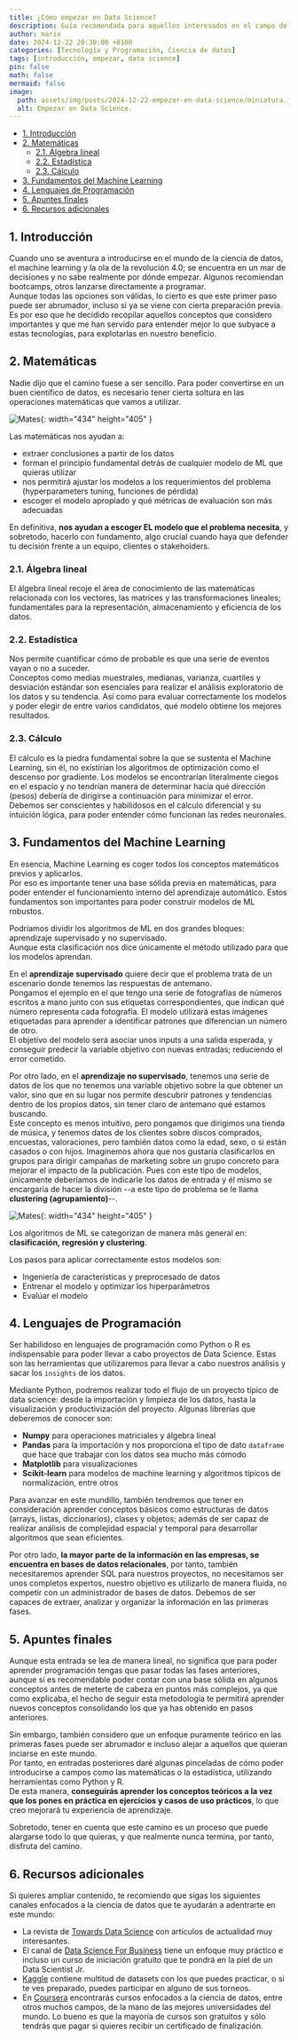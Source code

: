 ```yaml
---
title: ¿Cómo empezar en Data Science?
description: Guía recomendada para aquellos interesados en el campo de Data Science y no saben por dónde empezar.
author: mario
date: 2024-12-22 20:30:00 +0100
categories: [Tecnología y Programación, Ciencia de datos]
tags: [introducción, empezar, data science]
pin: false
math: false
mermaid: false
image:
  path: assets/img/posts/2024-12-22-empezar-en-data-science/miniatura.jpeg
  alt: Empezar en Data Science.
---
```



- [1. Introducción](#1-introducción)
- [2. Matemáticas](#2-matemáticas)
  - [2.1. Álgebra lineal](#21-álgebra-lineal)
  - [2.2. Estadística](#22-estadística)
  - [2.3. Cálculo](#23-cálculo)
- [3. Fundamentos del Machine Learning](#3-fundamentos-del-machine-learning)
- [4. Lenguajes de Programación](#4-lenguajes-de-programación)
- [5. Apuntes finales](#5-apuntes-finales)
- [6. Recursos adicionales](#6-recursos-adicionales)



## 1. Introducción

Cuando uno se aventura a introducirse en el mundo de la ciencia de datos, el machine learning y la ola de la revolución 4.0; se encuentra en un mar de decisiones y no sabe realmente por dónde empezar. Algunos recomiendan bootcamps, otros lanzarse directamente a programar.  
Aunque todas las opciones son válidas, lo cierto es que este primer paso puede ser abrumador, incluso si ya se viene con cierta preparación previa. Es por eso que he decidido recopilar aquellos conceptos que considero importantes y que me han servido para entender mejor lo que subyace a estas tecnologías, para explotarlas en nuestro beneficio.


## 2. Matemáticas

Nadie dijo que el camino fuese a ser sencillo. Para poder convertirse en un buen científico de datos, es necesario tener cierta soltura en las operaciones matemáticas que vamos a utilizar.

![Mates](assets/img/posts/2024-12-22-empezar-en-data-science/mates.jpg){: width="434" height="405" }

Las matemáticas nos ayudan a:
- extraer conclusiones a partir de los datos
- forman el principio fundamental detrás de cualquier modelo de ML que quieras utilizar
- nos permitirá ajustar los modelos a los requerimientos del problema (hyperparameters tuning, funciones de pérdida)
- escoger el modelo apropiado y qué métricas de evaluación son más adecuadas

En definitiva, **nos ayudan a escoger EL modelo que el problema necesita**, y sobretodo, hacerlo con fundamento, algo crucial cuando haya que defender tu decisión frente a un equipo, clientes o stakeholders.
 

### 2.1. Álgebra lineal

El álgebra lineal recoje el área de conocimiento de las matemáticas relacionada con los vectores, las matrices y las transformaciones lineales; fundamentales para la representación, almacenamiento y eficiencia de los datos.


### 2.2. Estadística

Nos permite cuantificar cómo de probable es que una serie de eventos vayan o no a suceder.  
Conceptos como medias muestrales, medianas, varianza, cuartiles y desviación estándar son esenciales para realizar el análisis exploratorio de los datos y su tendencia. Así como para evaluar correctamente los modelos y poder elegir de entre varios candidatos, qué modelo obtiene los mejores resultados.


### 2.3. Cálculo

El cálculo es la piedra fundamental sobre la que se sustenta el Machine Learning, sin él, no existirían los algoritmos de optimización como el descenso por gradiente. Los modelos se encontrarían literalmente ciegos en el espacio y no tendrían manera de determinar hacia qué dirección (pesos) debería de dirigirse a continuación para minimizar el error.  
Debemos ser conscientes y habilidosos en el cálculo diferencial y su intuición lógica, para poder entender cómo funcionan las redes neuronales.



## 3. Fundamentos del Machine Learning

En esencia, Machine Learning es coger todos los conceptos matemáticos previos y aplicarlos.  
Por eso es importante tener una base sólida previa en matemáticas, para poder entender el funcionamiento interno del aprendizaje automático. Estos fundamentos son importantes para poder construir modelos de ML robustos.

Podríamos dividir los algoritmos de ML en dos grandes bloques: aprendizaje supervisado y no supervisado.  
Aunque esta clasificación nos dice únicamente el método utilizado para que los modelos aprendan.

En el **aprendizaje supervisado** quiere decir que el problema trata de un escenario donde tenemos las respuestas de antemano.  
Pongamos el ejemplo en el que tengo una serie de fotografías de números escritos a mano junto con sus etiquetas correspondientes, que indican qué número representa cada fotografía. El modelo utilizará estas imágenes etiquetadas para aprender a identificar patrones que diferencian un número de otro.  
El objetivo del modelo será asociar unos inputs a una salida esperada, y conseguir predecir la variable objetivo con nuevas entradas; reduciendo el error cometido.

Por otro lado, en el **aprendizaje no supervisado**, tenemos una serie de datos de los que no tenemos una variable objetivo sobre la que obtener un valor, sino que en su lugar nos permite descubrir patrones y tendencias dentro de los propios datos, sin tener claro de antemano qué estamos buscando.  
Este concepto es menos intuitivo, pero pongamos que dirigimos una tienda de música, y tenemos datos de los clientes sobre discos comprados, encuestas, valoraciones, pero también datos como la edad, sexo, o si están casados o con hijos. Imaginemos ahora que nos gustaría clasificarlos en grupos para dirigir campañas de marketing sobre un grupo concreto para mejorar el impacto de la publicación. Pues con este tipo de modelos, únicamente deberíamos de indicarle los datos de entrada y él mismo se encargaría de hacer la división --a este tipo de problema se le llama **clustering  (agrupamiento)**--.

![Mates](assets/img/posts/2024-12-22-empezar-en-data-science/ML.png){: width="434" height="405" }



Los algoritmos de ML se categorizan de manera más general en: **clasificación, regresión y clustering**.

Los pasos para aplicar correctamente estos modelos son:
- Ingeniería de características y preprocesado de datos
- Entrenar el modelo y optimizar los hiperparámetros
- Evalúar el modelo


## 4. Lenguajes de Programación

Ser habilidoso en lenguajes de programación como Python o R es indispensable para poder llevar a cabo proyectos de Data Science.
Estas son las herramientas que utilizaremos para llevar a cabo nuestros análisis y sacar los `insights` de los datos.

Mediante Python, podremos realizar todo el flujo de un proyecto típico de data science: desde la importación y limpieza de los datos, hasta la visualización y productivización del proyecto.
Algunas librerías que deberemos de conocer son:
- **Numpy** para operaciones matriciales y álgebra lineal
- **Pandas** para la importación y nos proporciona el tipo de dato `dataframe` que hace que trabajar con los datos sea mucho más cómodo
- **Matplotlib** para visualizaciones
- **Scikit-learn** para modelos de machine learning y algoritmos típicos de normalización, entre otros

Para avanzar en este mundillo, también tendremos que tener en consideración aprender conceptos básicos como estructuras de datos (arrays, listas, diccionarios), clases y objetos; además de ser capaz de realizar análisis de complejidad espacial y temporal para desarrollar algoritmos que sean eficientes.

Por otro lado, **la mayor parte de la información en las empresas, se encuentra en bases de datos relacionales**, por tanto, también necesitaremos aprender SQL para nuestros proyectos, no necesitamos ser unos completos expertos, nuestro objetivo es utilizarlo de manera fluida, no competir con un administrador de bases de datos. Debemos de ser capaces de extraer, analizar y organizar la información en las primeras fases.


## 5. Apuntes finales

Aunque esta entrada se lea de manera lineal, no significa que para poder aprender programación tengas que pasar todas las fases anteriores, aunque sí es recomendable poder contar con una base sólida en algunos conceptos antes de meterte de cabeza en puntos más complejos, ya que como explicaba, el hecho de seguir esta metodología te permitirá aprender nuevos conceptos consolidando los que ya has obtenido en pasos anteriores.

Sin embargo, también considero que un enfoque puramente teórico en las primeras fases puede ser abrumador e incluso alejar a aquellos que quieran inciarse en este mundo.  
Por tanto, en entradas posteriores daré algunas pinceladas de cómo poder introducirse a campos como las matemáticas o la estadística, utilizando herramientas como Python y R.  
De esta manera, **conseguirás aprender los conceptos teóricos a la vez que los pones en práctica en ejercicios y casos de uso prácticos**, lo que creo mejorará tu experiencia de aprendizaje.

Sobretodo, tener en cuenta que este camino es un proceso que puede alargarse todo lo que quieras, y que realmente nunca termina, por tanto, disfruta del camino.


## 6. Recursos adicionales

Si quieres ampliar contenido, te recomiendo que sigas los siguientes canales enfocados a la ciencia de datos que te ayudarán a adentrarte en este mundo:
- La revista de [Towards Data Science](https://towardsdatascience.com/) con artículos de actualidad muy interesantes.
- El canal de [Data Science For Business](https://www.youtube.com/watch?v=p0Lyd_GctQs) tiene un enfoque muy práctico e incluso un curso de iniciación gratuito que te pondrá en la piel de un Data Scientist Jr.
- [Kaggle](https://www.kaggle.com/) contiene multitud de datasets con los que puedes practicar, o si te ves preparado, puedes participar en alguno de sus torneos.
- En [Coursera](https://www.coursera.org/) encontrarás cursos enfocados a la ciencia de datos, entre otros muchos campos, de la mano de las mejores universidades del mundo. Lo bueno es que la mayoría de cursos son gratuitos y sólo tendrás que pagar si quieres recibir un certificado de finalización.